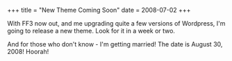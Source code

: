 +++
title = "New Theme Coming Soon"
date = 2008-07-02
+++

With FF3 now out, and me upgrading quite a few versions of Wordpress, I'm going to release a new theme. Look for it in a week or two.

And for those who don't know - I'm getting married! The date is August 30, 2008! Hoorah!
